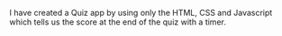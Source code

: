 I have created a Quiz app by using only the HTML, CSS and Javascript which tells us the score at the end of the quiz with a timer.
